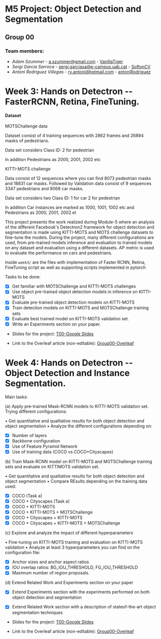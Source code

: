 # M5 Project: Object Detection and Segmentation
## Group 00

### Team members:
* _Adam Szummer_ - a.szummer@gmail.com - [VanillaTiger](https://github.com/VanillaTiger)
* _Sergi Garcia Sarroca_ - sergi.garciasa@e-campus.uab.cat - [SoftonCV](https://github.com/SoftonCV)
* _Antoni Rodriguez Villegas_ - rv.antoni@hotmail.com - [antoniRodriguez](https://github.com/antoniRodriguez)



# Week 3: Hands on Detectron -- FasterRCNN, Retina, FineTuning. 

#### Dataset
MOTSChallenge data

Dataset consist of 4 training sequences with 2862 frames and 26894 masks of pedestrians.

Data set considers Class ID:
2 for pedestrian

In addition Pedestrians as 2000, 2001, 2002 etc

KITTI-MOTS challenge 

Data consist of 12 sequences where you can find 8073 pedestrian masks and 18831 car masks. Followed 
by Validation data consist of 9 sequences 3347 pedestrians and 8068 car masks.

Data set considers two Class ID:
1 for car
2 for pedestrian

In addition Car instances are marked as 1000, 1001, 1002 etc
and Pedestrians as 2000, 2001, 2002 et


   This project presents the work realized during Module-5 where an analysis of the different Facebook's Detectron2 framework for object detection and segmentation is made using KITTI-MOTS and MOTS challenge datasets to fine-tune the models. During the project, many different configurations are used, from pre-trained models inference and evaluation to trained models on any dataset and evaluation using a different datasets. AP metric is used to evaluate the performance on cars and pedestrians. 

Inside `week3/` are the files with implementation of Faster RCNN, Retina, FineTuning script as well as supporting scripts implemented in pytorch

Tasks to be done: 
  - [x] Get familiar with MOTSChallenge and KITTI-MOTS challenges 
  - [x] Use object pre-trained object detection models in inference on KITTI-MOTS 
  - [x] Evaluate pre-trained object detection models on KITTI-MOTS 
  - [x] Train detection models on KITTI-MOTS and MOTSChallenge training sets
  - [x] Evaluate best trained model on KITTI-MOTS validation set.
  - [x] Write an Experiments section on your paper.

- Slides for the project: [T00-Google Slides](https://docs.google.com/presentation/d/19-akB_E8qloRWHGxoj8BHF7iqcElG2b4ZQSPXm6Ia4U/edit?usp=sharing)

- Link to the Overleaf article (non-editable): [Group00-Overleaf](https://www.overleaf.com/read/ryjfqgkckfdx)

# Week 4: Hands on Detectron -- Object Detection and Instance Segmentation. 

Main tasks:

(a) Apply pre-trained Mask-RCNN models to KITTI-MOTS validation set. Trying different configurations:

• Get quantitative and qualitative results for both object detection and object segmentation
• Analyze the different configurations depending on:

  - [x] Number of layers
  - [x] Backbone configuration
  - [x] Use of Feature Pyramid Network
  - [x] Use of training data (COCO vs COCO+Cityscapes)

 (b) Train Mask-RCNN model on KITTI-MOTS and MOTSChallenge training sets and evaluate on KITTIMOTS validation set.
 
• Get quantitative and qualitative results for both object detection and object segmentation
• Compare REsults depending on the training data used:
 
  - [x] COCO (Task a)
  - [x] COCO + Cityscapes (Task a)
  - [x] COCO + KITTI-MOTS
  - [x] COCO + KITTI-MOTS + MOTSChallenge
  - [x] COCO + Cityscapes + KITTI-MOTS 
  - [x] COCO + Cityscapes + KITTI-MOTS + MOTSChallenge
 
 (c) Explore and analyze the impact of different hyperparameters
 
• Fine-tuning on KITTI-MOTS training and evaluation on KITTI-MOTS validation
• Analyze at least 3 hyperparameters you can find on the configuration file:
 
  - [x] Anchor sizes and anchor aspect ratios
  - [x] IOU overlap ratios: BG_IOU_THRESHOLD, FG_IOU_THRESHOLD
  - [x] Maximum number of region proposals. 
 
 (d) Extend Related Work and Experiments section on your paper
 
  - [x] Extend Experiments section with the experiments performed on both object detection and segmentation
  - [x] Extend Related Work section with a description of stateof-the-art object segmentation techniques


- Slides for the project: [T00-Google Slides](https://docs.google.com/presentation/d/1hpHVLfExs58Ks25nwExQLpDPJom7CD98961NIXcQ_4s/edit?usp=sharing)

- Link to the Overleaf article (non-editable): [Group00-Overleaf](https://www.overleaf.com/read/ryjfqgkckfdx)





